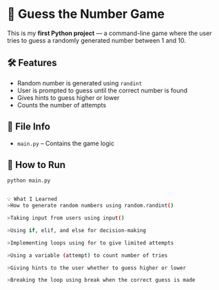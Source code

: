 # 🎯 Guess the Number Game

This is my **first Python project** — a command-line game where the user tries to guess a randomly generated number between 1 and 10.

## 🛠️ Features

- Random number is generated using `randint`
- User is prompted to guess until the correct number is found
- Gives hints to guess higher or lower
- Counts the number of attempts

## 📂 File Info

- `main.py` – Contains the game logic

## 🚀 How to Run

```bash
python main.py


💡 What I Learned
>How to generate random numbers using random.randint()

>Taking input from users using input()

>Using if, elif, and else for decision-making

>Implementing loops using for to give limited attempts

>Using a variable (attempt) to count number of tries

>Giving hints to the user whether to guess higher or lower

>Breaking the loop using break when the correct guess is made

